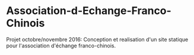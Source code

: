 # Association-d-Echange-Franco-Chinois
Projet octobre/novembre 2016: Conception et realisation d'un site statique pour l'association d'échange franco-chinois.
